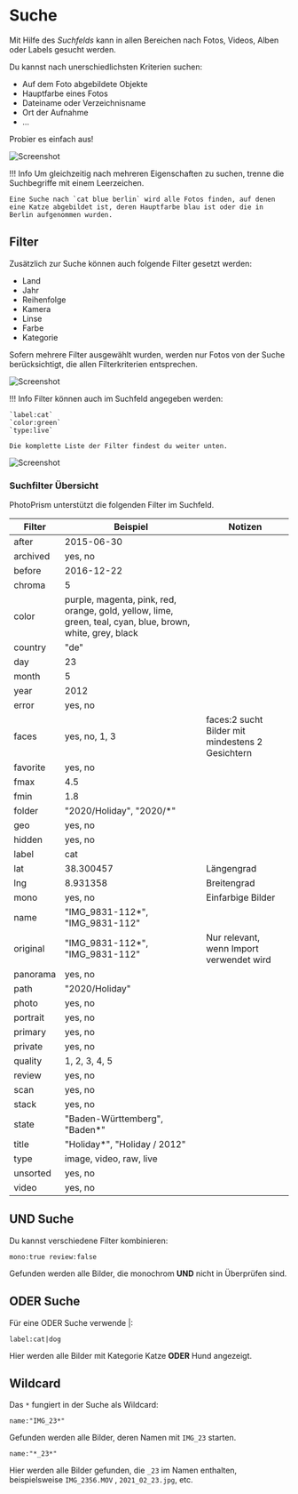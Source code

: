 # Suche #
Mit Hilfe des *Suchfelds* kann  in allen Bereichen nach Fotos, Videos, Alben oder Labels gesucht werden.

Du kannst nach unerschiedlichsten Kriterien suchen:

* Auf dem Foto abgebildete Objekte
* Hauptfarbe eines Fotos
* Dateiname oder Verzeichnisname
* Ort der Aufnahme
* ...

Probier es einfach aus!

   ![Screenshot](img/search-beach.png)

!!! Info
    Um gleichzeitig nach mehreren Eigenschaften zu suchen, trenne die Suchbegriffe mit einem Leerzeichen.

    Eine Suche nach `cat blue berlin` wird alle Fotos finden, auf denen eine Katze abgebildet ist, deren Hauptfarbe blau ist oder die in Berlin aufgenommen wurden.

## Filter ##
Zusätzlich zur Suche können auch folgende Filter gesetzt werden:

* Land
* Jahr
* Reihenfolge
* Kamera
* Linse
* Farbe
* Kategorie

Sofern mehrere Filter ausgewählt wurden, werden nur Fotos von der Suche berücksichtigt, die allen Filterkriterien entsprechen.

 ![Screenshot](img/color-red.png)

!!! Info
    Filter können auch im Suchfeld angegeben werden:

    `label:cat`
    `color:green`
    `type:live`

    Die komplette Liste der Filter findest du weiter unten.
    
   
   ![Screenshot](img/color-green.png)


### Suchfilter Übersicht ###
PhotoPrism unterstützt die folgenden Filter im Suchfeld.
    
| Filter      | Beispiel | Notizen |
| ----------- | ----------- | - |
| after      |    2015-06-30    | |
| archived     |    yes, no    | |
| before      |   2016-12-22     | |
| chroma     |   5     | |
| color  | purple, magenta, pink, red, orange, gold, yellow, lime, green, teal, cyan, blue, brown, white, grey, black       | |
| country     | "de" | |
| day     |  23    | |
| month     |  5    | |
| year     |  2012    | |
| error     |    yes, no    | |
| faces     |  yes, no, 1, 3    | faces:2 sucht Bilder mit mindestens 2 Gesichtern|
| favorite     |    yes, no    | |
| fmax     |    4.5  | |
| fmin     |    1.8    | |
| folder | "2020/Holiday", "2020/*" | |
| geo | yes, no | |
| hidden     |    yes, no    | |
| label      |    cat    | |
| lat     |    38.300457    | Längengrad |
| lng     |   8.931358   | Breitengrad |
| mono     |    yes, no  | Einfarbige Bilder |
| name     | "IMG_9831-112*", "IMG_9831-112" | |
| original     | "IMG_9831-112*", "IMG_9831-112" | Nur relevant, wenn Import verwendet wird |
| panorama     |    yes, no    | |
| path | "2020/Holiday" | |
| photo | yes, no | |
| portrait     |    yes, no  | |
| primary | yes, no | |
| private     |    yes, no    | |
| quality     |   1, 2, 3, 4, 5   | |
| review     |   yes, no   | |
| scan     |    yes, no    | |
| stack     |    yes, no    | |
| state     | "Baden-Württemberg", "Baden*" | |
| title     | "Holiday*", "Holiday / 2012" | |
| type     |   image, video, raw, live     | |
| unsorted     |    yes, no    | |
| video | yes, no | |

## UND Suche ##
Du kannst verschiedene Filter kombinieren:

```
mono:true review:false
```

Gefunden werden alle Bilder, die monochrom **UND** nicht in Überprüfen sind.

## ODER Suche ##
Für eine ODER Suche verwende |:

```
label:cat|dog
```

Hier werden alle Bilder mit Kategorie Katze **ODER** Hund angezeigt.

## Wildcard ##
Das `*` fungiert in der Suche als Wildcard:

```
name:"IMG_23*"
```

Gefunden werden alle Bilder, deren Namen mit `IMG_23` starten.


```
name:"*_23*"
```

Hier werden alle Bilder gefunden, die  `_23` im Namen enthalten, beispielsweise `IMG_2356.MOV` , `2021_02_23.jpg`, etc.
